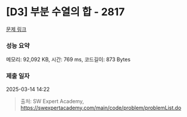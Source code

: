 # [D3] 부분 수열의 합 - 2817 

[문제 링크](https://swexpertacademy.com/main/code/problem/problemDetail.do?contestProbId=AV7IzvG6EksDFAXB) 

### 성능 요약

메모리: 92,092 KB, 시간: 769 ms, 코드길이: 873 Bytes

### 제출 일자

2025-03-14 14:22



> 출처: SW Expert Academy, https://swexpertacademy.com/main/code/problem/problemList.do